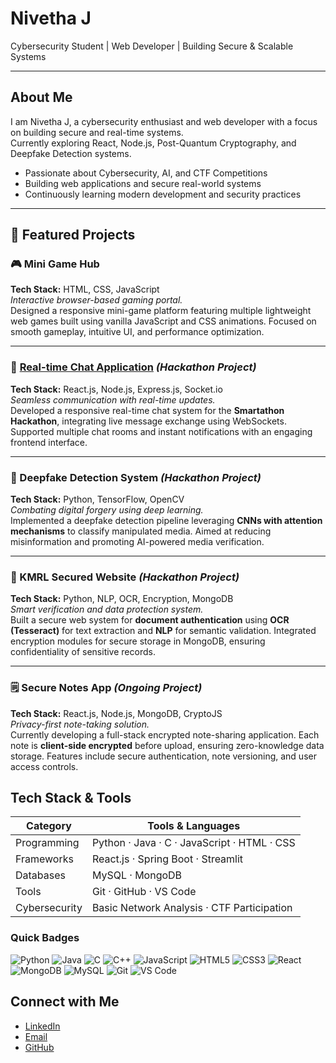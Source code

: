 # Nivetha J
Cybersecurity Student | Web Developer | Building Secure & Scalable Systems

---

## About Me
I am Nivetha J, a cybersecurity enthusiast and web developer with a focus on building secure and real-time systems.  
Currently exploring React, Node.js, Post-Quantum Cryptography, and Deepfake Detection systems.

- Passionate about Cybersecurity, AI, and CTF Competitions
- Building web applications and secure real-world systems
- Continuously learning modern development and security practices

---
## 🌟 Featured Projects

### 🎮 Mini Game Hub  
**Tech Stack:** HTML, CSS, JavaScript  
*Interactive browser-based gaming portal.*  
Designed a responsive mini-game platform featuring multiple lightweight web games built using vanilla JavaScript and CSS animations. Focused on smooth gameplay, intuitive UI, and performance optimization.  


---

### 💬 [Real-time Chat Application](https://github.com/Lakshana-K-1907/Smartathon) *(Hackathon Project)*  
**Tech Stack:** React.js, Node.js, Express.js, Socket.io  
*Seamless communication with real-time updates.*  
Developed a responsive real-time chat system for the **Smartathon Hackathon**, integrating live message exchange using WebSockets. Supported multiple chat rooms and instant notifications with an engaging frontend interface.  

---

### 🧠 Deepfake Detection System *(Hackathon Project)*  
**Tech Stack:** Python, TensorFlow, OpenCV  
*Combating digital forgery using deep learning.*  
Implemented a deepfake detection pipeline leveraging **CNNs with attention mechanisms** to classify manipulated media. Aimed at reducing misinformation and promoting AI-powered media verification.  


---

### 🧾 KMRL Secured Website *(Hackathon Project)*  
**Tech Stack:** Python, NLP, OCR, Encryption, MongoDB  
*Smart verification and data protection system.*  
Built a secure web system for **document authentication** using **OCR (Tesseract)** for text extraction and **NLP** for semantic validation. Integrated encryption modules for secure storage in MongoDB, ensuring confidentiality of sensitive records.  

---

### 🗒️ Secure Notes App *(Ongoing Project)*  
**Tech Stack:** React.js, Node.js, MongoDB, CryptoJS  
*Privacy-first note-taking solution.*  
Currently developing a full-stack encrypted note-sharing application. Each note is **client-side encrypted** before upload, ensuring zero-knowledge data storage. Features include secure authentication, note versioning, and user access controls.  


## Tech Stack & Tools

| Category          | Tools & Languages |
|------------------|-----------------|
| Programming       | Python · Java · C · JavaScript · HTML · CSS |
| Frameworks        | React.js · Spring Boot · Streamlit |
| Databases         | MySQL · MongoDB |
| Tools             | Git · GitHub · VS Code |
| Cybersecurity     | Basic Network Analysis · CTF Participation |

### Quick Badges
![Python](https://img.shields.io/badge/-Python-3776AB?style=for-the-badge&logo=python&logoColor=white)
![Java](https://img.shields.io/badge/-Java-007396?style=for-the-badge&logo=java&logoColor=white)
![C](https://img.shields.io/badge/-C-00599C?style=for-the-badge&logo=c&logoColor=white)
![C++](https://img.shields.io/badge/-C++-00599C?style=for-the-badge&logo=c%2B%2B&logoColor=white)
![JavaScript](https://img.shields.io/badge/-JavaScript-F7DF1E?style=for-the-badge&logo=javascript&logoColor=black)
![HTML5](https://img.shields.io/badge/-HTML5-E34F26?style=for-the-badge&logo=html5&logoColor=white)
![CSS3](https://img.shields.io/badge/-CSS3-1572B6?style=for-the-badge&logo=css3&logoColor=white)
![React](https://img.shields.io/badge/-React-61DAFB?style=for-the-badge&logo=react&logoColor=black)
![MongoDB](https://img.shields.io/badge/-MongoDB-47A248?style=for-the-badge&logo=mongodb&logoColor=white)
![MySQL](https://img.shields.io/badge/-MySQL-4479A1?style=for-the-badge&logo=mysql&logoColor=white)
![Git](https://img.shields.io/badge/-Git-F05032?style=for-the-badge&logo=git&logoColor=white)
![VS Code](https://img.shields.io/badge/-VS%20Code-007ACC?style=for-the-badge&logo=visual-studio-code&logoColor=white)


## Connect with Me
- [LinkedIn](https://www.linkedin.com/in/nivetha-j-ab8412330)  
- [Email](mailto:nivethajayakumar07@gmail.com)  
- [GitHub](https://github.com/Nivetha100307)
